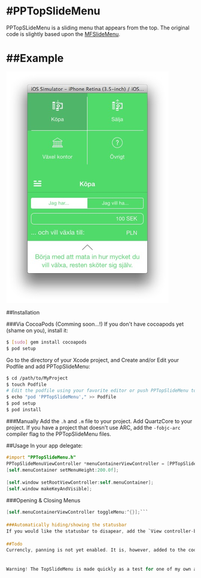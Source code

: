 #PPTopSlideMenu
==============

PPTopSLideMenu is a sliding menu that appears from the top. The original code is slightly based upon the [MFSlideMenu](https://github.com/mikefrederick/MFSideMenu).

##Example
=======

![image](Screen1.jpg)


##Installation

###Via CocoaPods (Comming soon...!)
If you don't have cocoapods yet (shame on you), install it:

``` bash
$ [sudo] gem install cocoapods
$ pod setup
```

Go to the directory of your Xcode project, and Create and/or Edit your Podfile and add PPTopSlideMenu:

``` bash
$ cd /path/to/MyProject
$ touch Podfile
# Edit the podfile using your favorite editor or push PPTopSlideMenu to the file
$ echo "pod 'PPTopSlideMenu'," >> Podfile
$ pod setup
$ pod install
```

###Manually
Add the `.h` and `.m` file to your project. Add QuartzCore to your project. If you have a project that doesn't use ARC, add the `-fobjc-arc` compiler flag to the PPTopSlideMenu files.

##Usage
In your app delegate:<br />
```objective-c
#import "PPTopSlideMenu.h"
PPTopSlideMenuViewController *menuContainerViewController = [PPTopSlideMenuViewController topMenuWithContainer:centerPageViewController menuViewController:menuViewController];
[self.menuContainer setMenuHeight:200.0f];
    
[self.window setRootViewController:self.menuContainer];
[self.window makeKeyAndVisible];
```
###Opening & Closing Menus

```objective-c
[self.menuContainerViewController toggleMenu:^{}];```

###Automatically hiding/showing the statusbar
If you would like the statusbar to disapear, add the `View controller-based status bar appearance` value to your Info.plist and set it to `NO`. 

##Todo
Currencly, panning is not yet enabled. It is, however, added to the code from `MFSlideMenu`. 


Warning! The TopSlideMenu is made quickly as a test for one of my own apps and needs refactoring. 
